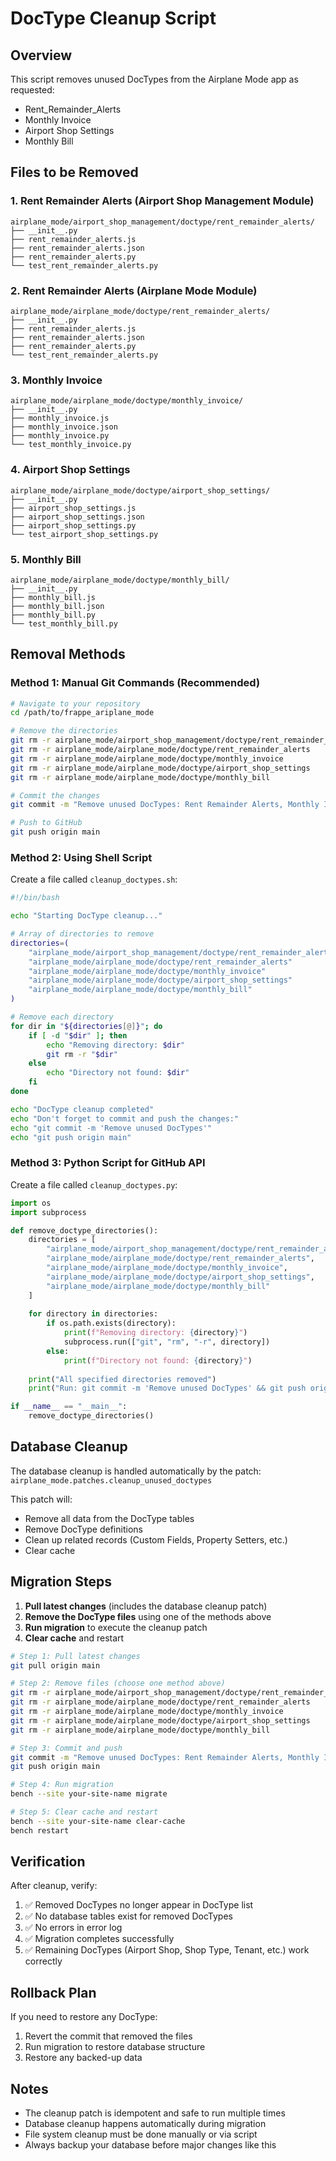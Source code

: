 # DocType Cleanup Script

## Overview
This script removes unused DocTypes from the Airplane Mode app as requested:
- Rent_Remainder_Alerts  
- Monthly Invoice
- Airport Shop Settings
- Monthly Bill

## Files to be Removed

### 1. Rent Remainder Alerts (Airport Shop Management Module)
```
airplane_mode/airport_shop_management/doctype/rent_remainder_alerts/
├── __init__.py
├── rent_remainder_alerts.js
├── rent_remainder_alerts.json
├── rent_remainder_alerts.py
└── test_rent_remainder_alerts.py
```

### 2. Rent Remainder Alerts (Airplane Mode Module) 
```
airplane_mode/airplane_mode/doctype/rent_remainder_alerts/
├── __init__.py
├── rent_remainder_alerts.js
├── rent_remainder_alerts.json
├── rent_remainder_alerts.py
└── test_rent_remainder_alerts.py
```

### 3. Monthly Invoice
```
airplane_mode/airplane_mode/doctype/monthly_invoice/
├── __init__.py
├── monthly_invoice.js
├── monthly_invoice.json
├── monthly_invoice.py
└── test_monthly_invoice.py
```

### 4. Airport Shop Settings
```
airplane_mode/airplane_mode/doctype/airport_shop_settings/
├── __init__.py
├── airport_shop_settings.js
├── airport_shop_settings.json
├── airport_shop_settings.py
└── test_airport_shop_settings.py
```

### 5. Monthly Bill
```
airplane_mode/airplane_mode/doctype/monthly_bill/
├── __init__.py
├── monthly_bill.js
├── monthly_bill.json
├── monthly_bill.py
└── test_monthly_bill.py
```

## Removal Methods

### Method 1: Manual Git Commands (Recommended)
```bash
# Navigate to your repository
cd /path/to/frappe_ariplane_mode

# Remove the directories
git rm -r airplane_mode/airport_shop_management/doctype/rent_remainder_alerts
git rm -r airplane_mode/airplane_mode/doctype/rent_remainder_alerts  
git rm -r airplane_mode/airplane_mode/doctype/monthly_invoice
git rm -r airplane_mode/airplane_mode/doctype/airport_shop_settings
git rm -r airplane_mode/airplane_mode/doctype/monthly_bill

# Commit the changes
git commit -m "Remove unused DocTypes: Rent Remainder Alerts, Monthly Invoice, Airport Shop Settings, Monthly Bill"

# Push to GitHub
git push origin main
```

### Method 2: Using Shell Script
Create a file called `cleanup_doctypes.sh`:

```bash
#!/bin/bash

echo "Starting DocType cleanup..."

# Array of directories to remove
directories=(
    "airplane_mode/airport_shop_management/doctype/rent_remainder_alerts"
    "airplane_mode/airplane_mode/doctype/rent_remainder_alerts"
    "airplane_mode/airplane_mode/doctype/monthly_invoice"
    "airplane_mode/airplane_mode/doctype/airport_shop_settings"
    "airplane_mode/airplane_mode/doctype/monthly_bill"
)

# Remove each directory
for dir in "${directories[@]}"; do
    if [ -d "$dir" ]; then
        echo "Removing directory: $dir"
        git rm -r "$dir"
    else
        echo "Directory not found: $dir"
    fi
done

echo "DocType cleanup completed"
echo "Don't forget to commit and push the changes:"
echo "git commit -m 'Remove unused DocTypes'"
echo "git push origin main"
```

### Method 3: Python Script for GitHub API
Create a file called `cleanup_doctypes.py`:

```python
import os
import subprocess

def remove_doctype_directories():
    directories = [
        "airplane_mode/airport_shop_management/doctype/rent_remainder_alerts",
        "airplane_mode/airplane_mode/doctype/rent_remainder_alerts",
        "airplane_mode/airplane_mode/doctype/monthly_invoice", 
        "airplane_mode/airplane_mode/doctype/airport_shop_settings",
        "airplane_mode/airplane_mode/doctype/monthly_bill"
    ]
    
    for directory in directories:
        if os.path.exists(directory):
            print(f"Removing directory: {directory}")
            subprocess.run(["git", "rm", "-r", directory])
        else:
            print(f"Directory not found: {directory}")
    
    print("All specified directories removed")
    print("Run: git commit -m 'Remove unused DocTypes' && git push origin main")

if __name__ == "__main__":
    remove_doctype_directories()
```

## Database Cleanup

The database cleanup is handled automatically by the patch:
`airplane_mode.patches.cleanup_unused_doctypes`

This patch will:
- Remove all data from the DocType tables
- Remove DocType definitions
- Clean up related records (Custom Fields, Property Setters, etc.)
- Clear cache

## Migration Steps

1. **Pull latest changes** (includes the database cleanup patch)
2. **Remove the DocType files** using one of the methods above
3. **Run migration** to execute the cleanup patch
4. **Clear cache** and restart

```bash
# Step 1: Pull latest changes
git pull origin main

# Step 2: Remove files (choose one method above)
git rm -r airplane_mode/airport_shop_management/doctype/rent_remainder_alerts
git rm -r airplane_mode/airplane_mode/doctype/rent_remainder_alerts
git rm -r airplane_mode/airplane_mode/doctype/monthly_invoice
git rm -r airplane_mode/airplane_mode/doctype/airport_shop_settings
git rm -r airplane_mode/airplane_mode/doctype/monthly_bill

# Step 3: Commit and push
git commit -m "Remove unused DocTypes: Rent Remainder Alerts, Monthly Invoice, Airport Shop Settings, Monthly Bill"
git push origin main

# Step 4: Run migration
bench --site your-site-name migrate

# Step 5: Clear cache and restart
bench --site your-site-name clear-cache
bench restart
```

## Verification

After cleanup, verify:
1. ✅ Removed DocTypes no longer appear in DocType list
2. ✅ No database tables exist for removed DocTypes  
3. ✅ No errors in error log
4. ✅ Migration completes successfully
5. ✅ Remaining DocTypes (Airport Shop, Shop Type, Tenant, etc.) work correctly

## Rollback Plan

If you need to restore any DocType:
1. Revert the commit that removed the files
2. Run migration to restore database structure
3. Restore any backed-up data

## Notes

- The cleanup patch is idempotent and safe to run multiple times
- Database cleanup happens automatically during migration
- File system cleanup must be done manually or via script
- Always backup your database before major changes like this
